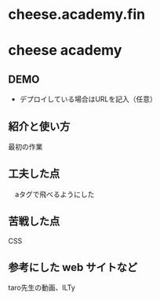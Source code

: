 # cheese.academy.fin
# cheese academy

## DEMO

  - デプロイしている場合はURLを記入（任意）

## 紹介と使い方
  最初の作業
  
## 工夫した点
　aタグで飛べるようにした

## 苦戦した点

  CSS

## 参考にした web サイトなど

  taro先生の動画、ILTy
